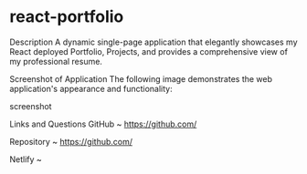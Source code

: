# react-portfolio

Description
A dynamic single-page application that elegantly showcases my React deployed Portfolio, Projects, and provides a comprehensive view of my professional resume.

Screenshot of Application
The following image demonstrates the web application's appearance and functionality:

screenshot

Links and Questions
GitHub ~ https://github.com/

Repository ~ https://github.com/

Netlify ~ 

